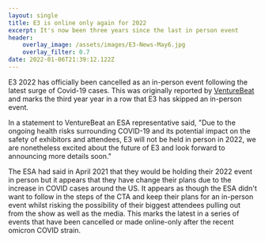 ```yaml
---
layout: single
title: E3 is online only again for 2022
excerpt: It's now been three years since the last in person event
header:
    overlay_image: /assets/images/E3-News-May6.jpg
    overlay_filter: 0.7
date: 2022-01-06T21:39:12.122Z
---
```

E3 2022 has officially been cancelled as an in-person event following the latest surge of Covid-19 cases. This was originally reported by [VentureBeat](https://venturebeat.com/2022/01/06/e3-shifts-to-online-only-event-because-of-omicron-concerns/) and marks the third year year in a row that E3 has skipped an in-person event.

In a statement to VentureBeat an ESA representative said, "Due to the ongoing health risks surrounding COVID-19 and its potential impact on the safety of exhibitors and attendees, E3 will not be held in person in 2022, we are nonetheless excited about the future of E3 and look forward to announcing more details soon."

The ESA had said in April 2021 that they would be holding their 2022 event in person but it appears that they have change their plans due to the increase in COVID cases around the US. It appears as though the ESA didn't want to follow in the steps of the CTA and keep their plans for an in-person event whilst risking the possibility of their biggest attendees pulling out from the show as well as the media. This marks the latest in a series of events that have been cancelled or made online-only after the recent omicron COVID strain.
